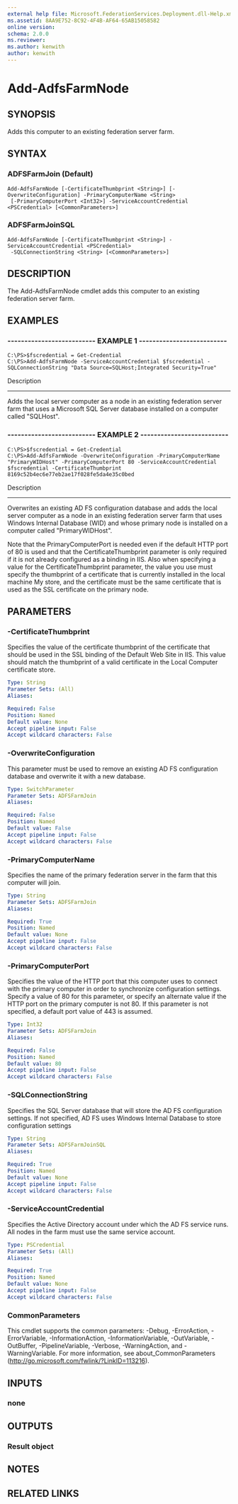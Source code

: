 ```yaml
---
external help file: Microsoft.FederationServices.Deployment.dll-Help.xml
ms.assetid: 8AA9E752-8C92-4F4B-AF64-65AB15058582
online version: 
schema: 2.0.0
ms.reviewer:
ms.author: kenwith
author: kenwith
---
```


# Add-AdfsFarmNode

## SYNOPSIS
Adds this computer to an existing federation server farm.

## SYNTAX

### ADFSFarmJoin (Default)
```
Add-AdfsFarmNode [-CertificateThumbprint <String>] [-OverwriteConfiguration] -PrimaryComputerName <String>
 [-PrimaryComputerPort <Int32>] -ServiceAccountCredential <PSCredential> [<CommonParameters>]
```

### ADFSFarmJoinSQL
```
Add-AdfsFarmNode [-CertificateThumbprint <String>] -ServiceAccountCredential <PSCredential>
 -SQLConnectionString <String> [<CommonParameters>]
```

## DESCRIPTION
The Add-AdfsFarmNode cmdlet adds this computer to an existing federation server farm.

## EXAMPLES

### -------------------------- EXAMPLE 1 --------------------------
```
C:\PS>$fscredential = Get-Credential
C:\PS>Add-AdfsFarmNode -ServiceAccountCredential $fscredential -SQLConnectionString "Data Source=SQLHost;Integrated Security=True"
```

Description

-----------

Adds the local server computer as a node in an existing federation server farm that uses a Microsoft SQL Server database installed on a computer called "SQLHost".

### -------------------------- EXAMPLE 2 --------------------------
```
C:\PS>$fscredential = Get-Credential
C:\PS>Add-AdfsFarmNode -OverwriteConfiguration -PrimaryComputerName "PrimaryWIDHost" -PrimaryComputerPort 80 -ServiceAccountCredential $fscredential -CertificateThumbprint 8169c52b4ec6e77eb2ae17f028fe5da4e35c0bed
```

Description

-----------

Overwrites an existing AD FS configuration database and adds the local server computer as a node in an existing federation server farm that uses Windows Internal Database (WID) and whose primary node is installed on a computer called "PrimaryWIDHost".

Note that the PrimaryComputerPort is needed even if the default HTTP port of 80 is used and that the CertificateThumbprint parameter is only required if it is not already configured as a binding in IIS.
Also when specifying a value for the CertificateThumbprint parameter, the value you use must specify the thumbprint of a certificate that is currently installed in the local machine My store, and the certificate must be the same certificate that is used as the SSL certificate on the primary node.

## PARAMETERS

### -CertificateThumbprint
Specifies the value of the certificate thumbprint of the certificate that should be used in the SSL binding of the Default Web Site in IIS.
This value should match the thumbprint of a valid certificate in the Local Computer certificate store.

```yaml
Type: String
Parameter Sets: (All)
Aliases: 

Required: False
Position: Named
Default value: None
Accept pipeline input: False
Accept wildcard characters: False
```

### -OverwriteConfiguration
This parameter must be used to remove an existing AD FS configuration database and overwrite it with a new database.

```yaml
Type: SwitchParameter
Parameter Sets: ADFSFarmJoin
Aliases: 

Required: False
Position: Named
Default value: False
Accept pipeline input: False
Accept wildcard characters: False
```

### -PrimaryComputerName
Specifies the name of the primary federation server in the farm that this computer will join.

```yaml
Type: String
Parameter Sets: ADFSFarmJoin
Aliases: 

Required: True
Position: Named
Default value: None
Accept pipeline input: False
Accept wildcard characters: False
```

### -PrimaryComputerPort
Specifies the value of the HTTP port that this computer uses to connect with the primary computer in order to synchronize configuration settings.
Specify a value of 80 for this parameter, or specify an alternate value if the HTTP port on the primary computer is not 80.
If this parameter is not specified, a default port value of 443 is assumed.

```yaml
Type: Int32
Parameter Sets: ADFSFarmJoin
Aliases: 

Required: False
Position: Named
Default value: 80
Accept pipeline input: False
Accept wildcard characters: False
```

### -SQLConnectionString
Specifies the SQL Server database that will store the AD FS configuration settings.
If not specified, AD FS uses Windows Internal Database to store configuration settings

```yaml
Type: String
Parameter Sets: ADFSFarmJoinSQL
Aliases: 

Required: True
Position: Named
Default value: None
Accept pipeline input: False
Accept wildcard characters: False
```

### -ServiceAccountCredential
Specifies the Active Directory account under which the AD FS service runs.
All nodes in the farm must use the same service account.

```yaml
Type: PSCredential
Parameter Sets: (All)
Aliases: 

Required: True
Position: Named
Default value: None
Accept pipeline input: False
Accept wildcard characters: False
```

### CommonParameters
This cmdlet supports the common parameters: -Debug, -ErrorAction, -ErrorVariable, -InformationAction, -InformationVariable, -OutVariable, -OutBuffer, -PipelineVariable, -Verbose, -WarningAction, and -WarningVariable. For more information, see about_CommonParameters (http://go.microsoft.com/fwlink/?LinkID=113216).

## INPUTS

### none

## OUTPUTS

### Result object

## NOTES

## RELATED LINKS

